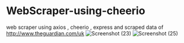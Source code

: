 # WebScraper-using-cheerio
web scraper using axios , cheerio , express and scraped data of http://www.theguardian.com/uk
![Screenshot (23)](https://user-images.githubusercontent.com/47221162/145678803-b9f3003c-8451-4bcb-8049-143477796f5b.png)
![Screenshot (25)](https://user-images.githubusercontent.com/47221162/145678805-1d5fe302-b07d-41d2-8a80-8caabaff39de.png)

